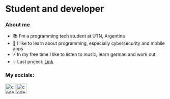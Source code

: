 # Student and developer

### About me
- :books: I'm a programming tech student at UTN, Argentina
- :telescope: I like to learn about programming, especially cybersecurity and mobile apps
- :zap: In my free time I like to listen to music, learn german and work out
- :bulb: Last project: [Link](https://github.com/JoaquinFerman/VirtualWallet)

### My socials:

[<img align="left" alt="codeSTACKr | LinkedIn" width="32px" src="https://cdn.jsdelivr.net/npm/simple-icons@v3/icons/linkedin.svg" />][linkedin]
[<img align="left" alt="codeSTACKr | Instagram" width="32px" src="https://cdn.jsdelivr.net/npm/simple-icons@v3/icons/instagram.svg" />][instagram]

[linkedin]: https://www.linkedin.com/in/joaquin-ferman-b8b843259/
[instagram]: https://www.instagram.com/joaco_ferman/

<!--
**JoaquinFerman/JoaquinFerman** is a ✨ _special_ ✨ repository because its `README.md` (this file) appears on your GitHub profile.

Here are some ideas to get you started:

- 🔭 I’m currently working on ...
- 🌱 I’m currently learning ...
- 👯 I’m looking to collaborate on ...
- 🤔 I’m looking for help with ...
- 💬 Ask me about ...
- 📫 How to reach me: ...
- 😄 Pronouns: ...
- ⚡ Fun fact: ...
-->
